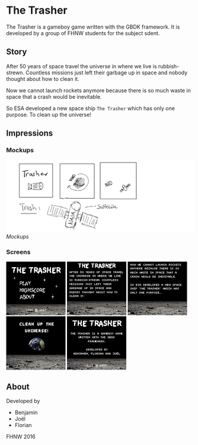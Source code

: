 # The Trasher
The Trasher is a gameboy game written with the GBDK framework. It is developed by a group of FHNW students for the subject sdent.

## Story
After 50 years of space travel the universe in where we live is rubbish-strewn.
Countless missions just left their garbage up in space and nobody thought about how to clean it.

Now we cannot launch rockets anymore because there is so much waste in space that a crash would be inevitable.

So ESA developed a new space ship `The Trasher` which has only one purpose. To clean up the universe!
 
## Impressions

### Mockups
![Mockups](img/impression.png)
*Mockups*

### Screens

![Mockups](design/Menu_new_lowres.png)
![Mockups](design/new_story_1_lowres.png)
![Mockups](design/new_story_2_lowres.png)
![Mockups](design/new_story_3_lowres.png)
![Mockups](design/about_lowres.png)

## About
Developed by

* Benjamin
* Joël
* Florian

FHNW 2016